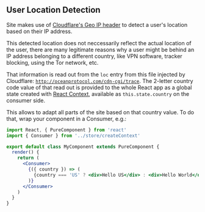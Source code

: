 ## User Location Detection

Site makes use of [Cloudflare's Geo IP header](https://support.cloudflare.com/hc/en-us/articles/200168236-What-does-Cloudflare-IP-Geolocation-do-) to detect a user's location based on their IP address. 

This detected location does not neccessarily reflect the actual location of the user, there are many legitimate reasons why a user might be behind an IP address belonging to a different country, like VPN software, tracker blocking, using the Tor network, etc.

That information is read out from the `loc` entry from this file injected by Cloudflare: [`http://oceanprotocol.com/cdn-cgi/trace`](http://oceanprotocol.com/cdn-cgi/trace). The 2-letter country code value of that read out is provided to the whole React app as a global state created with [React Context](https://reactjs.org/docs/context.html), available as `this.state.country` on the consumer side.

This allows to adapt all parts of the site based on that country value. To do that, wrap your component in a Consumer, e.g.:

```jsx
import React, { PureComponent } from 'react'
import { Consumer } from '../store/createContext'

export default class MyComponent extends PureComponent {
  render() {
    return (
      <Consumer>
        {({ country }) => (
          {country === 'US' ? <div>Hello US</div> : <div>Hello World</div>}
        )}
      </Consumer>
    )
  }
}
```
